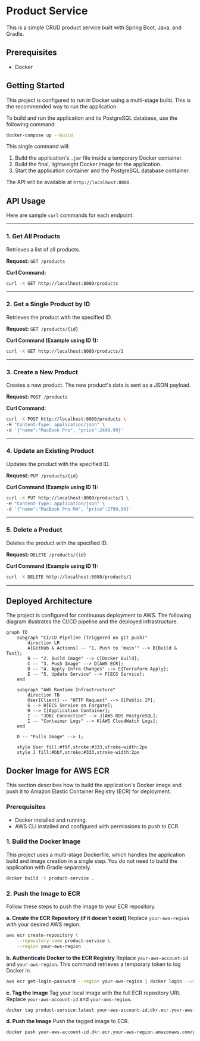 # Product Service

This is a simple CRUD product service built with Spring Boot, Java, and Gradle.

## Prerequisites

- Docker

## Getting Started

This project is configured to run in Docker using a multi-stage build. This is the recommended way to run the application.

To build and run the application and its PostgreSQL database, use the following command:

```bash
docker-compose up --build
```

This single command will:
1.  Build the application's `.jar` file inside a temporary Docker container.
2.  Build the final, lightweight Docker image for the application.
3.  Start the application container and the PostgreSQL database container.

The API will be available at `http://localhost:8080`.

## API Usage

Here are sample `curl` commands for each endpoint.

---


### 1. Get All Products

Retrieves a list of all products.

**Request:**
`GET /products`

**Curl Command:**
```bash
curl -X GET http://localhost:8080/products
```

---


### 2. Get a Single Product by ID

Retrieves the product with the specified ID.

**Request:**
`GET /products/{id}`

**Curl Command (Example using ID 1):**
```bash
curl -X GET http://localhost:8080/products/1
```

---


### 3. Create a New Product

Creates a new product. The new product's data is sent as a JSON payload.

**Request:**
`POST /products`

**Curl Command:**
```bash
curl -X POST http://localhost:8080/products \
-H "Content-Type: application/json" \
-d '{"name":"MacBook Pro", "price":2499.99}'
```

---


### 4. Update an Existing Product

Updates the product with the specified ID.

**Request:**
`PUT /products/{id}`

**Curl Command (Example using ID 1):**
```bash
curl -X PUT http://localhost:8080/products/1 \
-H "Content-Type: application/json" \
-d '{"name":"MacBook Pro M4", "price":2799.99}'
```

---


### 5. Delete a Product

Deletes the product with the specified ID.

**Request:**
`DELETE /products/{id}`

**Curl Command (Example using ID 1):**
```bash
curl -X DELETE http://localhost:8080/products/1
```

---

## Deployed Architecture

The project is configured for continuous deployment to AWS. The following diagram illustrates the CI/CD pipeline and the deployed infrastructure.

```mermaid
graph TD
    subgraph "CI/CD Pipeline (Triggered on git push)"
        direction LR
        A[GitHub & Actions] -- "1. Push to 'main'" --> B{Build & Test};
        B -- "2. Build Image" --> C[Docker Build];
        C -- "3. Push Image" --> D[AWS ECR];
        D -- "4. Apply Infra Changes" --> E{Terraform Apply};
        E -- "5. Update Service" --> F[ECS Service];
    end

    subgraph "AWS Runtime Infrastructure"
        direction TB
        User[Client] -- "HTTP Request" --> G[Public IP];
        G --> H[ECS Service on Fargate];
        H --> I[Application Container];
        I -- "JDBC Connection" --> J[AWS RDS PostgreSQL];
        I -- "Container Logs" --> K[AWS CloudWatch Logs];
    end

    D -- "Pulls Image" --> I;

    style User fill:#f9f,stroke:#333,stroke-width:2px
    style J fill:#bbf,stroke:#333,stroke-width:2px
```

## Docker Image for AWS ECR

This section describes how to build the application's Docker image and push it to Amazon Elastic Container Registry (ECR) for deployment.

### Prerequisites

*   Docker installed and running.
*   AWS CLI installed and configured with permissions to push to ECR.

### 1. Build the Docker Image

This project uses a multi-stage Dockerfile, which handles the application build and image creation in a single step. You do not need to build the application with Gradle separately.

```bash
docker build -t product-service .
```

### 2. Push the Image to ECR

Follow these steps to push the image to your ECR repository.

**a. Create the ECR Repository (if it doesn't exist)**
Replace `your-aws-region` with your desired AWS region.

```bash
aws ecr create-repository \
    --repository-name product-service \
    --region your-aws-region
```

**b. Authenticate Docker to the ECR Registry**
Replace `your-aws-account-id` and `your-aws-region`. This command retrieves a temporary token to log Docker in.

```bash
aws ecr get-login-password --region your-aws-region | docker login --username AWS --password-stdin your-aws-account-id.dkr.ecr.your-aws-region.amazonaws.com
```

**c. Tag the Image**
Tag your local image with the full ECR repository URI. Replace `your-aws-account-id` and `your-aws-region`.

```bash
docker tag product-service:latest your-aws-account-id.dkr.ecr.your-aws-region.amazonaws.com/product-service:latest
```

**d. Push the Image**
Push the tagged image to ECR.

```bash
docker push your-aws-account-id.dkr.ecr.your-aws-region.amazonaws.com/product-service:latest
```